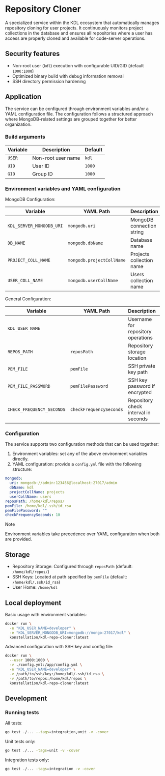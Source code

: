 # Repository Cloner

A specialized service within the KDL ecosystem that automatically manages repository cloning for user projects. It continuously monitors project collections in the database and ensures all repositories where a user has access are properly cloned and available for code-server operations.

## Security features

* Non-root user (`kdl`) execution with configurable UID/GID (default `1000:1000`)
* Optimized binary build with debug information removal
* SSH directory permission hardening

## Application

The service can be configured through environment variables and/or a YAML configuration file. The configuration follows a structured approach where MongoDB-related settings are grouped together for better organization.

### Build arguments

| Variable   | Description        | Default |
|------------|--------------------|---------|
| `USER`     | Non-root user name | `kdl`   |
| `UID`      | User ID            | `1000`  |
| `GID`      | Group ID           | `1000`  |

### Environment variables and YAML configuration

MongoDB Configuration:

| Variable                | YAML Path                | Description                           | Default                                        |
|-------------------------|--------------------------|---------------------------------------|------------------------------------------------|
| `KDL_SERVER_MONGODB_URI`| `mongodb.uri`            | MongoDB connection string             | `mongodb://admin:123456@localhost:27017/admin` |
| `DB_NAME`               | `mongodb.dbName`         | Database name                         | `kdl`                                          |
| `PROJECT_COLL_NAME`     | `mongodb.projectCollName`| Projects collection name              | `projects`                                     |
| `USER_COLL_NAME`        | `mongodb.userCollName`   | Users collection name                 | `users`                                        |

General Configuration:

| Variable                 | YAML Path              | Description                           | Default                                      |
|--------------------------|------------------------|---------------------------------------|----------------------------------------------|
| `KDL_USER_NAME`          |                        | Username for repository operations    |                                              |
| `REPOS_PATH`             | `reposPath`            | Repository storage location           | `/home/kdl/repos/`                           |
| `PEM_FILE`               | `pemFile`              | SSH private key path                  | `/home/kdl/.ssh/id_rsa`                      |
| `PEM_FILE_PASSWORD`      | `pemFilePassword`      | SSH key password if encrypted         |                                              |
| `CHECK_FREQUENCY_SECONDS`| `checkFrequencySeconds`| Repository check interval in seconds  | `10`                                         |

### Configuration

The service supports two configuration methods that can be used together:

1. Environment variables: set any of the above environment variables directly.
2. YAML configuration: provide a `config.yml` file with the following structure:

```yaml
mongodb:
  uri: mongodb://admin:123456@localhost:27017/admin
  dbName: kdl
  projectCollName: projects
  userCollName: users
reposPath: /home/kdl/repos/
pemFile: /home/kdl/.ssh/id_rsa
pemFilePassword: ""
checkFrequencySeconds: 10
```

> [!NOTE]
> Environment variables take precedence over YAML configuration when both are provided.

## Storage

* Repository Storage: Configured through `reposPath` (default: `/home/kdl/repos/`)
* SSH Keys: Located at path specified by `pemFile` (default: `/home/kdl/.ssh/id_rsa`)
* User Home: `/home/kdl`

## Local deployment

Basic usage with environment variables:

```bash
docker run \
  -e "KDL_USER_NAME=developer" \
  -e "KDL_SERVER_MONGODB_URI=mongodb://mongo:27017/kdl" \
  konstellation/kdl-repo-cloner:latest
```

Advanced configuration with SSH key and config file:

```bash
docker run \
  --user 1000:1000 \
  -v ./config.yml:/app/config.yml \
  -e "KDL_USER_NAME=developer" \
  -v /path/to/ssh/key:/home/kdl/.ssh/id_rsa \
  -v /path/to/repos:/home/kdl/repos \
  konstellation/kdl-repo-cloner:latest
```

## Development

### Running tests

All tests:

```bash
go test ./... --tags=integration,unit -v -cover
```

Unit tests only:

```bash
go test ./... -tags=unit -v -cover
```

Integration tests only:

```bash
go test ./... -tags=integration -v -cover
```
